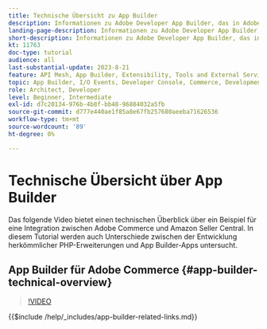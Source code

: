 ```yaml
---
title: Technische Übersicht zu App Builder
description: Informationen zu Adobe Developer App Builder, das in Adobe Commerce verwendet wird, mit einem technischen Überblick
landing-page-description: Informationen zu Adobe Developer App Builder, das in Adobe Commerce verwendet wird, mit einem technischen Überblick
short-description: Informationen zu Adobe Developer App Builder, das in Adobe Commerce verwendet wird, mit einem technischen Überblick
kt: 11763
doc-type: tutorial
audience: all
last-substantial-update: 2023-8-21
feature: API Mesh, App Builder, Extensibility, Tools and External Services, Backend Development
topic: App Builder, I/O Events, Developer Console, Commerce, Development, Integrations
role: Architect, Developer
level: Beginner, Intermediate
exl-id: d7c20134-976b-4b8f-bb48-96884032a5fb
source-git-commit: d777e440ae1f85a8e67fb257680aeeba71626536
workflow-type: tm+mt
source-wordcount: '89'
ht-degree: 0%

---
```


# Technische Übersicht über App Builder

Das folgende Video bietet einen technischen Überblick über ein Beispiel für eine Integration zwischen Adobe Commerce und Amazon Seller Central. In diesem Tutorial werden auch Unterschiede zwischen der Entwicklung herkömmlicher PHP-Erweiterungen und App Builder-Apps untersucht.


## App Builder für Adobe Commerce {#app-builder-technical-overview}

>[!VIDEO](https://video.tv.adobe.com/v/3413512?quality=12&learn=on)

{{$include /help/_includes/app-builder-related-links.md}}
